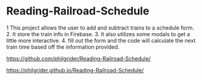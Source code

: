 # Reading-Railroad-Schedule

1 This project allows the user to add and subtract trains to a schedule form.
2. It store the train info in Firebase.
3. It also utilizes some modals to get a little more interactive.
4. fill out the form and the code will calculate the next train time based off the information provided.

https://github.com/philgrider/Reading-Railroad-Schedule/

https://philgrider.github.io/Reading-Railroad-Schedule/
